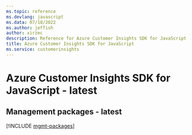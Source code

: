 ```yaml
---
ms.topic: reference
ms.devlang: javascript
ms.data: 07/18/2022
ms.author: jeffish
author: xirzec
description: Reference for Azure Customer Insights SDK for JavaScript
title: Azure Customer Insights SDK for JavaScript
ms.service: customerinsights
---
```

# Azure Customer Insights SDK for JavaScript - latest

## Management packages - latest
[!INCLUDE [mgmt-packages](customer-insights-mgmt-index.md)]
